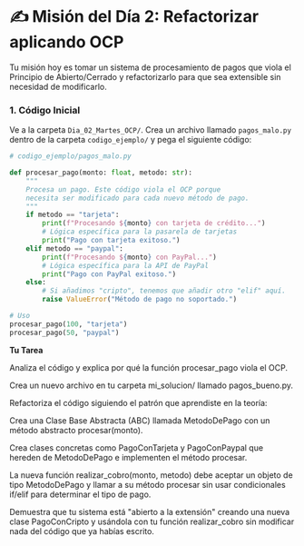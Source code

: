 # ✍️ Misión del Día 2: Refactorizar aplicando OCP

Tu misión hoy es tomar un sistema de procesamiento de pagos que viola el Principio de Abierto/Cerrado y refactorizarlo para que sea extensible sin necesidad de modificarlo.

### 1. Código Inicial

Ve a la carpeta `Dia_02_Martes_OCP/`. Crea un archivo llamado `pagos_malo.py` dentro de la carpeta `codigo_ejemplo/` y pega el siguiente código:

```python
# codigo_ejemplo/pagos_malo.py

def procesar_pago(monto: float, metodo: str):
    """
    Procesa un pago. Este código viola el OCP porque
    necesita ser modificado para cada nuevo método de pago.
    """
    if metodo == "tarjeta":
        print(f"Procesando ${monto} con tarjeta de crédito...")
        # Lógica específica para la pasarela de tarjetas
        print("Pago con tarjeta exitoso.")
    elif metodo == "paypal":
        print(f"Procesando ${monto} con PayPal...")
        # Lógica específica para la API de PayPal
        print("Pago con PayPal exitoso.")
    else:
        # Si añadimos "cripto", tenemos que añadir otro "elif" aquí.
        raise ValueError("Método de pago no soportado.")

# Uso
procesar_pago(100, "tarjeta")
procesar_pago(50, "paypal")
```

**Tu Tarea**

Analiza el código y explica por qué la función procesar_pago viola el OCP.

Crea un nuevo archivo en tu carpeta mi_solucion/ llamado pagos_bueno.py.

Refactoriza el código siguiendo el patrón que aprendiste en la teoría:

Crea una Clase Base Abstracta (ABC) llamada MetodoDePago con un método abstracto procesar(monto).

Crea clases concretas como PagoConTarjeta y PagoConPaypal que hereden de MetodoDePago e implementen el método procesar.

La nueva función realizar_cobro(monto, metodo) debe aceptar un objeto de tipo MetodoDePago y llamar a su método procesar sin usar condicionales if/elif para determinar el tipo de pago.

Demuestra que tu sistema está "abierto a la extensión" creando una nueva clase PagoConCripto y usándola con tu función realizar_cobro sin modificar nada del código que ya habías escrito.